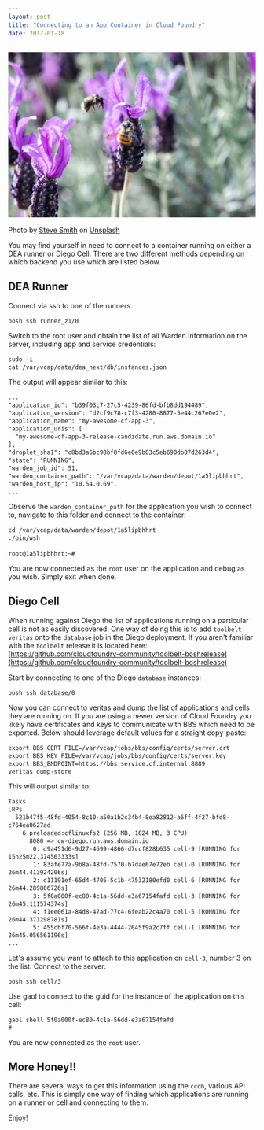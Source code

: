 ```yaml
---
layout: post
title: "Connecting to an App Container in Cloud Foundry"
date: 2017-01-18
---
```


![map](https://raw.githubusercontent.com/cweibel/ghost_blog_pics/master/steve-smith-qQDOyPWfdQ8-unsplash.jpg)



Photo by [Steve Smith](https://unsplash.com/@varrak?utm_source=unsplash&utm_medium=referral&utm_content=creditCopyText) on [Unsplash](https://unsplash.com/s/photos/uri?utm_source=unsplash&utm_medium=referral&utm_content=creditCopyText)

You may find yourself in need to connect to a container running on either a DEA runner or Diego Cell. There are two different methods depending on which backend you use which are listed below.

## DEA Runner

Connect via ssh to one of the runners.

```
bosh ssh runner_z1/0
```

Switch to the root user and obtain the list of all Warden information on the server, including app and service credentials:

```
sudo -i
cat /var/vcap/data/dea_next/db/instances.json 
```

The output will appear similar to this:

```
...
"application_id": "b39f03c7-27c5-4239-86fd-bfb8dd194489",
"application_version": "d2cf9c78-c7f3-4280-8877-5e44c267e0e2",
"application_name": "my-awesome-cf-app-3",
"application_uris": [
  "my-awesome-cf-app-3-release-candidate.run.aws.domain.io"
],
"droplet_sha1": "c8bd3a6bc98bf8fd6e6e9b03c5eb690db07d263d4",
"state": "RUNNING",
"warden_job_id": 51,
"warden_container_path": "/var/vcap/data/warden/depot/1a5lipbhhrt",
"warden_host_ip": "10.54.0.69",
...
```

Observe the `warden_container_path` for the application you wish to connect to, navigate to this folder and connect to the container:


```
cd /var/vcap/data/warden/depot/1a5lipbhhrt
./bin/wsh

root@1a5lipbhhrt:~#   
```

You are now connected as the `root` user on the application and debug as you wish. Simply exit when done.

## Diego Cell

When running against Diego the list of applications running on a particular cell is not as easily discovered. One way of doing this is to add `toolbelt-veritas` onto the `database` job in the Diego deployment. If you aren't familiar with the `toolbelt` release it is located here: [https://github.com/cloudfoundry-community/toolbelt-boshrelease](https://github.com/cloudfoundry-community/toolbelt-boshrelease)

Start by connecting to one of the Diego `database` instances:

```
bosh ssh database/0
```

Now you can connect to veritas and dump the list of applications and cells they are running on. If you are using a newer version of Cloud Foundry you likely have certificates and keys to communicate with BBS which need to be exported. Below should leverage default values for a straight copy-paste:

```
export BBS_CERT_FILE=/var/vcap/jobs/bbs/config/certs/server.crt
export BBS_KEY_FILE=/var/vcap/jobs/bbs/config/certs/server.key
export BBS_ENDPOINT=https://bbs.service.cf.internal:8889
veritas dump-store
```


This will output similar to:

```
Tasks
LRPs
  521b47f5-48fd-4054-8c10-a50a1b2c34b4-8ea82812-a6ff-4f27-bfd8-c764ea0627ad
    6 preloaded:cflinuxfs2 (256 MB, 1024 MB, 3 CPU)
      8080 => cw-diego.run.aws.domain.io
       0: d9a451d6-9d27-4699-4866-d7ccf828b635 cell-9 [RUNNING for 15h25m22.374563333s]
       1: 83afe77a-9b8a-48fd-7570-b7dae67e72eb cell-0 [RUNNING for 26m44.413924206s]
       2: d11191ef-65d4-4705-5c1b-47532180efd0 cell-6 [RUNNING for 26m44.289806726s]
       3: 5f0a000f-ec80-4c1a-56dd-e3a67154fafd cell-3 [RUNNING for 26m45.111574374s]
       4: f1ee061a-84d8-47ad-77c4-6feab22c4a70 cell-5 [RUNNING for 26m44.371298781s]
       5: 455cbf70-566f-4e3a-4444-2645f9a2c7ff cell-1 [RUNNING for 26m45.056561196s]
...
```

Let's assume you want to attach to this application on `cell-3`, number 3 on the list. Connect to the server:

```
bosh ssh cell/3
```

Use gaol to connect to the guid for the instance of the application on this cell:

```
gaol shell 5f0a000f-ec80-4c1a-56dd-e3a67154fafd
#
```

You are now connected as the `root` user.


## More Honey!!


There are several ways to get this information using the `ccdb`, various API calls, etc. This is simply one way of finding which applications are running on a runner or cell and connecting to them. 

Enjoy!
























